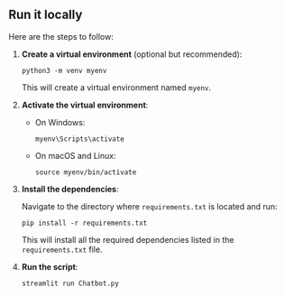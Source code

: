 
## Run it locally

Here are the steps to follow:

1. **Create a virtual environment** (optional but recommended):
   
   ```
   python3 -m venv myenv
   ```

   This will create a virtual environment named `myenv`.

2. **Activate the virtual environment**:
   
   - On Windows:
   
     ```
     myenv\Scripts\activate
     ```

   - On macOS and Linux:
   
     ```
     source myenv/bin/activate
     ```

3. **Install the dependencies**:
   
   Navigate to the directory where `requirements.txt` is located and run:

   ```
   pip install -r requirements.txt
   ```

   This will install all the required dependencies listed in the `requirements.txt` file.

4. **Run the script**:
   
   ```
   streamlit run Chatbot.py
   ```

   


   
